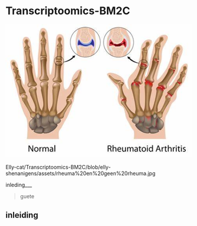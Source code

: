 # Transcriptoomics-BM2C
<p align="center">
  <img src="assets/rheuma%20en%20geen%20rheuma.jpg" alt="Werk" width="600"/>
</p>

Elly-cat/Transcriptoomics-BM2C/blob/elly-shenanigens/assets/rheuma%20en%20geen%20rheuma.jpg

inleding___

>guete
>

## inleiding
